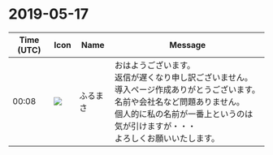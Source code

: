 # 2019-05-17

|Time (UTC)|Icon|Name|Message|
|---|---|---|---|
|00:08|![](https://secure.gravatar.com/avatar/76a0f849e297e2ebb941be896336414e.jpg?s=72&d=https%3A%2F%2Fa.slack-edge.com%2Fdf10d%2Fimg%2Favatars%2Fava_0021-72.png)|ふるまさ|おはようございます。<br>返信が遅くなり申し訳ございません。導入ページ作成ありがとうございます。<br>名前や会社名など問題ありません。<br>個人的に私の名前が一番上というのは気が引けますが・・・<br>よろしくお願いいたします。|
